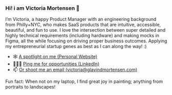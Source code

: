 ### Hi! i am Victoria Mortensen 👋

I’m Victoria, a happy Product Manager with an engineering background from Philly+NYC, who makes SaaS products that are intuitive, accessible, beautiful, and fun to use. I love the intersection between super detailed and highly technical requirements (including hardware) and making mocks in Figma, all the while focusing on driving proper business outcomes. Applying my entrepreneurial startup genes as best as I can along the way! :)

- 🕸 [A spotlight on me (Personal Website)]( https://victoria.glavindmortensen.com/)
- 👩🏻‍💼 [Ping me for opportunities (LinkedIn)](https://www.linkedin.com/in/victoriamortensen/)
- 📫 [Or shoot me an email (victoria@glavindmortensen.com)](mailto:victoria@glavindmortensen.com)


Fun fact: When not on my laptop, I find great joy in painting; anything from portraits to landscapes! 

